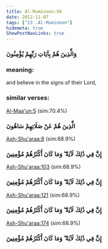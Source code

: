 ```yaml
---
title: Al-Muminoon:58
date: 2012-11-07
tags: ["23 .Al-Muminoon"]
hidemeta: true 
ShowPostNavLinks: true 
---
```

### وَالَّذِينَ هُمْ بِآيَاتِ رَبِّهِمْ يُؤْمِنُونَ
### meaning: 
and believe in the signs of their Lord,
### similar verses: 

[Al-Maa'un:5](/107/5) (sim:70.4%)

### الَّذِينَ هُمْ عَنْ صَلَاتِهِمْ سَاهُونَ

[Ash-Shu'araa:8](/26/8) (sim:68.9%)

### إِنَّ فِي ذَٰلِكَ لَآيَةً ۖ وَمَا كَانَ أَكْثَرُهُمْ مُؤْمِنِينَ

[Ash-Shu'araa:103](/26/103) (sim:68.9%)

### إِنَّ فِي ذَٰلِكَ لَآيَةً ۖ وَمَا كَانَ أَكْثَرُهُمْ مُؤْمِنِينَ

[Ash-Shu'araa:121](/26/121) (sim:68.9%)

### إِنَّ فِي ذَٰلِكَ لَآيَةً ۖ وَمَا كَانَ أَكْثَرُهُمْ مُؤْمِنِينَ

[Ash-Shu'araa:174](/26/174) (sim:68.9%)

### إِنَّ فِي ذَٰلِكَ لَآيَةً ۖ وَمَا كَانَ أَكْثَرُهُمْ مُؤْمِنِينَ
